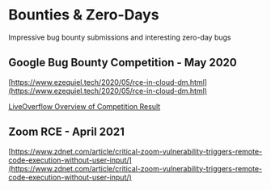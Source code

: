 # Bounties & Zero-Days

Impressive bug bounty submissions and interesting zero-day bugs

## Google Bug Bounty Competition - May 2020

[https://www.ezequiel.tech/2020/05/rce-in-cloud-dm.html](https://www.ezequiel.tech/2020/05/rce-in-cloud-dm.html)

[LiveOverflow Overview of Competition Result](https://www.youtube.com/watch?v=g-JgA1hvJzA)

## Zoom RCE - April 2021

[https://www.zdnet.com/article/critical-zoom-vulnerability-triggers-remote-code-execution-without-user-input/](https://www.zdnet.com/article/critical-zoom-vulnerability-triggers-remote-code-execution-without-user-input/)